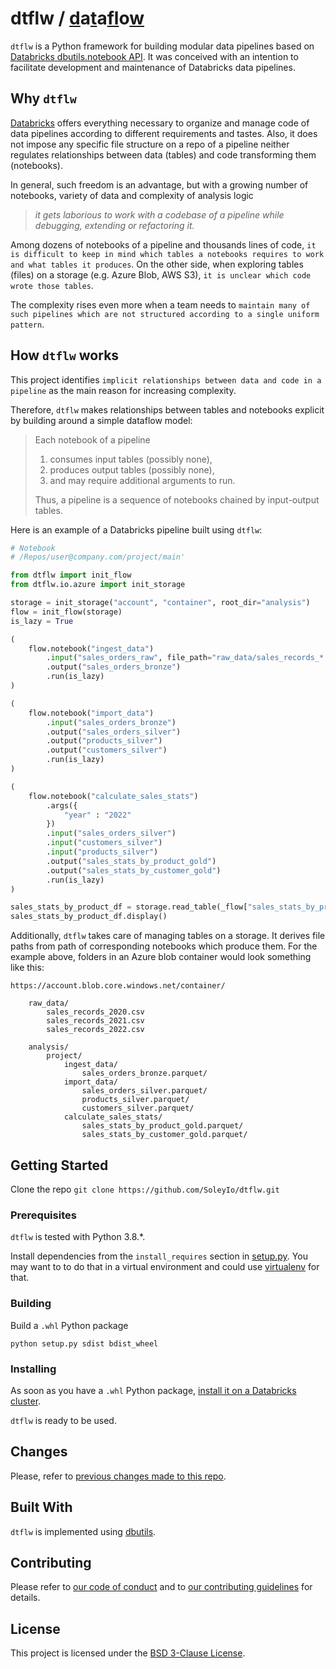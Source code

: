 # dtflw / <ins>d</ins>a<ins>t</ins>a<ins>fl</ins>o<ins>w</ins>

`dtflw` is a Python framework for building modular data pipelines based on [Databricks dbutils.notebook API](https://docs.databricks.com/notebooks/notebook-workflows.html). It was conceived with an intention to facilitate development and maintenance of Databricks data pipelines.

## Why `dtflw`
[Databricks](https://docs.databricks.com/notebooks/index.html) offers everything necessary to organize and manage code of data pipelines according to different requirements and tastes. Also, it does not impose any specific file structure on a repo of a pipeline neither regulates relationships between data (tables) and code transforming them (notebooks).

In general, such freedom is an advantage, but with a growing number of notebooks, variety of data and complexity of analysis logic
>_it gets laborious to work with a codebase of a pipeline while debugging, extending or refactoring it._

Among dozens of notebooks of a pipeline and thousands lines of code, `it is difficult to keep in mind which tables a notebooks requires to work and what tables it produces`. On the other side, when exploring tables (files) on a storage (e.g. Azure Blob, AWS S3), `it is unclear which code wrote those tables`.

The complexity rises even more when a team needs to `maintain many of such pipelines which are not structured according to a single uniform pattern`.

## How `dtflw` works
This project identifies `implicit relationships between data and code in a pipeline` as the main reason for increasing complexity.

Therefore, `dtflw` makes relationships between tables and notebooks explicit by building around a simple dataflow model:
> Each notebook of a pipeline
> 1. consumes input tables (possibly none), 
> 2. produces output tables (possibly none),
> 3. and may require additional arguments to run.  
>
> Thus, a pipeline is a sequence of notebooks chained by input-output tables.

Here is an example of a Databricks pipeline built using `dtflw`:

```python
# Notebook 
# /Repos/user@company.com/project/main'

from dtflw import init_flow
from dtflw.io.azure import init_storage

storage = init_storage("account", "container", root_dir="analysis")
flow = init_flow(storage)
is_lazy = True

(
    flow.notebook("ingest_data")
        .input("sales_orders_raw", file_path="raw_data/sales_records_*.csv")
        .output("sales_orders_bronze")
        .run(is_lazy)
)

(
    flow.notebook("import_data")
        .input("sales_orders_bronze")
        .output("sales_orders_silver")
        .output("products_silver")
        .output("customers_silver")
        .run(is_lazy)
)

(
    flow.notebook("calculate_sales_stats")
        .args({
            "year" : "2022"
        })
        .input("sales_orders_silver")
        .input("customers_silver")
        .input("products_silver")
        .output("sales_stats_by_product_gold")
        .output("sales_stats_by_customer_gold")
        .run(is_lazy)
)

sales_stats_by_product_df = storage.read_table(_flow["sales_stats_by_product_gold"])
sales_stats_by_product_df.display()
```

Additionally, `dtflw` takes care of managing tables on a storage. It derives file paths from path of corresponding notebooks which produce them. For the example above, folders in an Azure blob container would look something like this:
```
https://account.blob.core.windows.net/container/

    raw_data/
        sales_records_2020.csv
        sales_records_2021.csv
        sales_records_2022.csv

    analysis/
        project/
            ingest_data/
                sales_orders_bronze.parquet/
            import_data/
                sales_orders_silver.parquet/
                products_silver.parquet/
                customers_silver.parquet/
            calculate_sales_stats/
                sales_stats_by_product_gold.parquet/
                sales_stats_by_customer_gold.parquet/
```

## Getting Started

Clone the repo `git clone https://github.com/SoleyIo/dtflw.git`

### Prerequisites

`dtflw` is tested with Python 3.8.*.

Install dependencies from the `install_requires` section in [setup.py](setup.py). You may want to to do that in a virtual environment and could use [virtualenv](https://pypi.org/project/virtualenv/) for that.

### Building

Build a `.whl` Python package 
```
python setup.py sdist bdist_wheel
```

### Installing

As soon as you have a `.whl` Python package, [install it on a Databricks cluster](dtflw-0.0.8-py3-none-any.whl). 

`dtflw` is ready to be used.

## Changes

Please, refer to [previous changes made to this repo](CHANGES.md).

## Built With

`dtflw` is implemented using [dbutils](https://docs.databricks.com/dev-tools/databricks-utils.html).

## Contributing

Please refer to [our code of conduct](CODE_OF_CONDUCT.md) and to [our contributing guidelines](CONTRIBUTING.md) for details.

## License

This project is licensed under the [BSD 3-Clause License](LICENSE).
